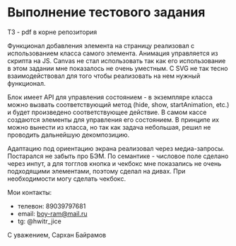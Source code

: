 # Выполнение тестового задания

ТЗ - pdf в корне репозитория

Функционал добавления элемента на страницу реализовал с использованием класса самого элемента. Анимация управляется из скрипта на JS.
Canvas не стал использовать так как его использование в этом задании мне показалось не очень уместным. С SVG не так тесно взаимодействовал для того чтобы реализовать на нем нужный функционал.

Блок имеет API для управления состоянием - в экземпляре класса можно вызвать соответствующий метод (hide, show, startAnimation, etc.) и будет произведено соответствующее действие.
В самом кассе создаются элементы для управления его состоянием. В принципе их можно вынести из класса, но так как задача небольшая, решил не проводить дальнейшую декомпозицию.

Адаптацию под ориентацию экрана реализовал через медиа-запросы. Постарался не забыть про БЭМ.
По семантике - числовое поле сделано через инпут, а для тогглов кнопка и чекбокс мне показались не очень подходящими элементами, поэтому сделал на дивах. При необходимости могу сделать чекбокс.

Мои контакты:
- телевон: 89039797681
- email: boy-ram@mail.ru
- tg: @hwitr_jice

С уважением, Сархан Байрамов